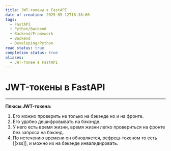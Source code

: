 ```yaml
---
title: JWT-токены в FastAPI
date of creation: 2025-05-12T18:38:00
tags:
  - FastAPI
  - Python/Backend
  - Backend/Framework
  - Backend
  - Developing/Python
read status: true
completion status: true
aliases:
  - JWT-токен в FastAPI
---
```

# JWT-токены в FastAPI
---

**Плюсы JWT-токена:**
1. Его можно проверить не только на бэкэнде но и на фронте.
2. Его удобно дешифровывать на бэкэнде.
3. У него есть время жизни, время жизни легко провериться на фронте без запроса на бэкэнд.
4. По истечению времени он обновляется, рефреш-токеном то есть [[xss]], и можно их на бэкэнде инвалидировать.
